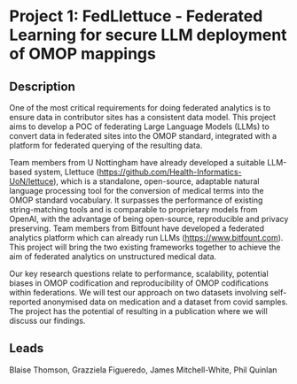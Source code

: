 # Project 1: FedLlettuce - Federated Learning for secure LLM deployment of OMOP mappings

## Description

One of the most critical requirements for doing federated analytics is to ensure data in contributor sites has a consistent data model. This project aims to develop a POC of federating Large Language Models (LLMs) to convert data in federated sites into the OMOP standard, integrated with a platform for federated querying of the resulting data. 

Team members from U Nottingham have already developed a suitable LLM-based system, Llettuce (https://github.com/Health-Informatics-UoN/lettuce), which is a standalone, open-source, adaptable natural language processing tool for the conversion of medical terms into the OMOP standard vocabulary. It surpasses the performance of existing string-matching tools and is comparable to proprietary models from OpenAI, with the advantage of being open-source, reproducible and privacy preserving. Team members from Bitfount have developed a federated analytics platform which can already run LLMs (https://www.bitfount.com). This project will bring the two existing frameworks together to achieve the aim of federated analytics on unstructured medical data. 

Our key research questions relate to performance, scalability, potential biases in OMOP codification and reproducibility of OMOP codifications within federations. We will test our approach on two datasets involving self-reported anonymised data on medication and a dataset from covid samples. The project has the potential of resulting in a publication where we will discuss our findings.

## Leads

Blaise Thomson, Grazziela Figueredo, James Mitchell-White, Phil Quinlan
